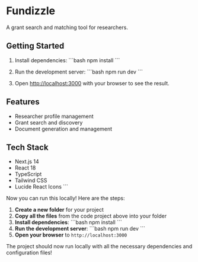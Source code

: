# Fundizzle

A grant search and matching tool for researchers.

## Getting Started

1. Install dependencies:
\`\`\`bash
npm install
\`\`\`

2. Run the development server:
\`\`\`bash
npm run dev
\`\`\`

3. Open [http://localhost:3000](http://localhost:3000) with your browser to see the result.

## Features

- Researcher profile management
- Grant search and discovery
- Document generation and management

## Tech Stack

- Next.js 14
- React 18
- TypeScript
- Tailwind CSS
- Lucide React Icons
\`\`\`

Now you can run this locally! Here are the steps:

1. **Create a new folder** for your project
2. **Copy all the files** from the code project above into your folder
3. **Install dependencies**:
   \`\`\`bash
   npm install
   \`\`\`
4. **Run the development server**:
   \`\`\`bash
   npm run dev
   \`\`\`
5. **Open your browser** to `http://localhost:3000`

The project should now run locally with all the necessary dependencies and configuration files!
